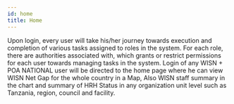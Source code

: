 ```yaml
---
id: home
title: Home
---
```


Upon login, every user will take his/her journey towards execution and completion of various tasks assigned to roles in the system. For each role, there are authorities associated with, which grants or restrict permissions for each user towards managing tasks in the system. Login of any WISN + POA NATIONAL user will be directed to the home page where he can view WISN Net Gap for the whole country in a Map, Also WISN staff summary in the chart and  summary of HRH Status in any organization unit level such as Tanzania, region, council and facility.